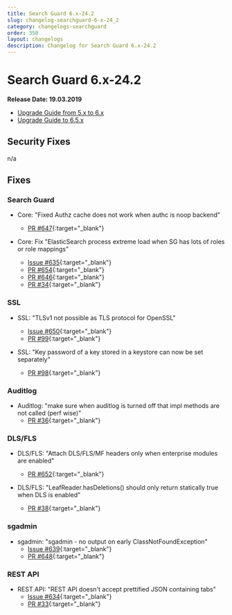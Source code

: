```yaml
---
title: Search Guard 6.x-24.2
slug: changelog-searchguard-6-x-24_2
category: changelogs-searchguard
order: 350
layout: changelogs
description: Changelog for Search Guard 6.x-24.2
---
```


<!---
Copryight 2017-2019 floragunn GmbH
-->

# Search Guard 6.x-24.2

**Release Date: 19.03.2019**

* [Upgrade Guide from 5.x to 6.x](upgrading-5-6)
* [Upgrade Guide to 6.5.x](upgrading-560)

## Security Fixes 

n/a

## Fixes 

### Search Guard

* Core: "Fixed Authz cache does not work when authc is noop backend"
  * [PR #647](https://github.com/floragunncom/search-guard/pull/647){:target="_blank"}

* Core: Fix "ElasticSearch process extreme load when SG has lots of roles or role mappings"
  * [Issue #635](https://github.com/floragunncom/search-guard/issues/635){:target="_blank"}
  * [PR #654](https://github.com/floragunncom/search-guard/pull/654){:target="_blank"}
  * [PR #646](https://github.com/floragunncom/search-guard/pull/646){:target="_blank"}
  * [PR #34](https://github.com/floragunncom/search-guard-enterprise-modules/pull/34){:target="_blank"}

### SSL

* SSL: "TLSv1 not possible as TLS protocol for OpenSSL"
  * [Issue #650](https://github.com/floragunncom/search-guard/issues/650){:target="_blank"}
  * [PR #99](https://github.com/floragunncom/search-guard/pull/99){:target="_blank"}

* SSL: "Key password of a key stored in a keystore can now be set separately"
  * [PR #98](https://github.com/floragunncom/search-guard-ssl/pull/98){:target="_blank"}

### Auditlog

* Auditlog: "make sure when auditlog is turned off that impl methods are not called (perf wise)"
  * [PR #36](https://github.com/floragunncom/search-guard-enterprise-modules/pull/36){:target="_blank"}

### DLS/FLS

* DLS/FLS: "Attach DLS/FLS/MF headers only when enterprise modules are enabled"
  * [PR #652](https://github.com/floragunncom/search-guard/pull/652){:target="_blank"}

* DLS/FLS: "LeafReader.hasDeletions() should only return statically true when DLS is enabled"
  * [PR #38](https://github.com/floragunncom/search-guard-enterprise-modules/pull/38){:target="_blank"}

### sgadmin

* sgadmin: "sgadmin - no output on early ClassNotFoundException"
  * [Issue #639](https://github.com/floragunncom/search-guard/issues/639){:target="_blank"}
  * [PR #648](https://github.com/floragunncom/search-guard/pull/648){:target="_blank"}


### REST API

* REST API: "REST API doesn't accept prettified JSON containing tabs"
  * [Issue #634](https://github.com/floragunncom/search-guard/issues/634){:target="_blank"}
  * [PR #33](https://github.com/floragunncom/search-guard-enterprise-modules/pull/33){:target="_blank"}
